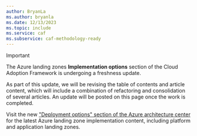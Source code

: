 ```yaml
---
author: BryanLa
ms.author: bryanla
ms.date: 12/13/2023
ms.topic: include
ms.service: caf
ms.subservice: caf-methodology-ready
---
```


> [!IMPORTANT]
> The Azure landing zones **Implementation options** section of the Cloud Adoption Framework is undergoing a freshness update. 
> 
> As part of this update, we will be revising the table of contents and article content, which will include a combination of refactoring and consolidation of several articles. An update will be posted on this page once the work is completed.
>  
> Visit the new ["Deployment options" section of the Azure architecture center](/azure/architecture/landing-zones/landing-zone-deploy) for the latest Azure landing zone implementation content, including platform and application landing zones.
